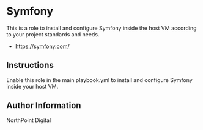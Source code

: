 # Symfony

This is a role to install and configure Symfony inside the host VM according to your project standards and needs.

* https://symfony.com/

## Instructions

Enable this role in the main playbook.yml to install and configure Symfony inside your host VM.

## Author Information

NorthPoint Digital
